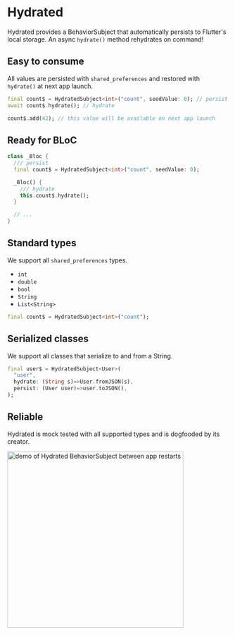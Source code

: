 # Hydrated

Hydrated provides a BehaviorSubject that automatically persists to Flutter's local storage. An async `hydrate()` method rehydrates on command!

## Easy to consume

All values are persisted with `shared_preferences` and restored with `hydrate()` at next app launch.

```dart
final count$ = HydratedSubject<int>("count", seedValue: 0); // persist
await count$.hydrate(); // hydrate

count$.add(42); // this value will be available on next app launch
```

## Ready for BLoC

```dart
class _Bloc {
  /// persist
  final count$ = HydratedSubject<int>("count", seedValue: 0);

  _Bloc() {
    /// hydrate
    this.count$.hydrate();
  }

  // ...
}
```

## Standard types

We support all `shared_preferences` types.

- `int`
- `double`
- `bool`
- `String`
- `List<String>`

```dart
final count$ = HydratedSubject<int>("count");
```

## Serialized classes

We support all classes that serialize to and from a String.

```dart
final user$ = HydratedSubject<User>(
  "user",
  hydrate: (String s)=>User.fromJSON(s),
  persist: (User user)=>user.toJSON(),
);
```

## Reliable

Hydrated is mock tested with all supported types and is dogfooded by its creator.

<img alt="demo of Hydrated BehaviorSubject between app restarts" src="https://raw.githubusercontent.com/lukepighetti/hydrated/master/docs/hydrated.gif" width="400">
